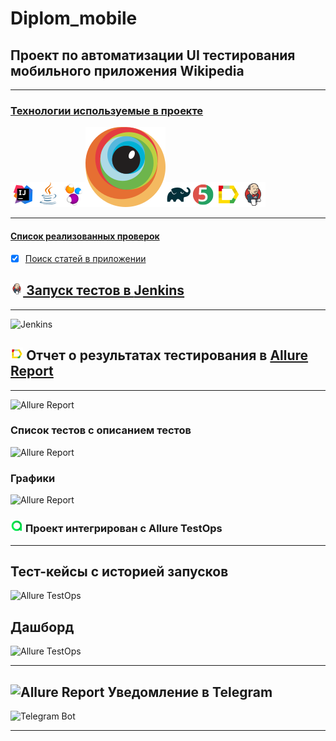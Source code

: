 # Diplom_mobile
## Проект по автоматизации UI тестирования мобильного приложения Wikipedia
<p align="center"></p><a href="https://github.com/wikimedia/apps-android-wikipedia/releases/tag/latest">

---

### Технологии используемые в проекте
![Intelij_IDEA](images/icons/Intelij_IDEA.png)![Java](images/icons/Java.png)![Selenide](images/icons/Selenide.png)![Browserstack](images/icons/Browserstack.svg)![Gradle](images/icons/Gradle.png)![JUnit5](images/icons/JUnit5.png)![Allure Report](images/icons/Allure_Report.png)![Jenkins](images/icons/Jenkins.png)

---

#### Список реализованных проверок
- [x] Поиск статей в приложении


## <img width="4%" title="Jenkins" src="images/icons/Jenkins.png"> Запуск тестов в [Jenkins](https://jenkins.autotests.cloud/job/011_tmolonushenko_reqresin/)

---
![Jenkins](images/Allure_Report_reqresin1.png)


## <img width="4%" title="Allure Report" src="images/icons/Allure_Report.png"> Отчет о результатах тестирования в [Allure Report](https://jenkins.autotests.cloud/job/011_tmolonushenko_sotoFoto/allure/)

----

![Allure Report](images/Allure_Report2.png)
### Список тестов c описанием тестов
![Allure Report](images/Allure_Report3.png)

### Графики
![Allure Report](images/Allure_Report4.png)


### <img width="4%" title="Allure Report" src="images/icons/AllureTestOps.png"> Проект интегрирован с Allure TestOps

---

## Тест-кейсы с историей запусков
![Allure TestOps](images/AllureTestOps2.png)

## Дашборд
![Allure TestOps](images/AllureTestOps3.png)

---
## <img width="4%" title="Allure Report" src="images/icons/Telegram.png"> Уведомление в Telegram
![Telegram Bot](images/telegram2.png)


---
